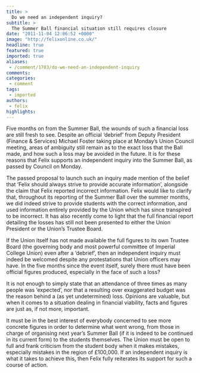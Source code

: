 ```yaml
---
title: >
  Do we need an independent inquiry?
subtitle: >
  The Summer Ball financial situation still requires closure
date: "2011-11-04 12:06:52 +0000"
image: "http://felixonline.co.uk/"
headline: true
featured: true
imported: true
aliases:
 - /comment/1703/do-we-need-an-independent-inquiry
comments:
categories:
 - comment
tags:
 - imported
authors:
 - felix
highlights:
---
```


Five months on from the Summer Ball, the wounds of such a financial loss are still fresh to see. Despite an official ‘debrief’ from Deputy President (Finance & Services) Michael Foster taking place at Monday’s Union Council meeting, areas of ambiguity still remain as to the exact loss that the Ball made, and how such a loss may be avoided in the future. It is for these reasons that Felix supports an independent inquiry into the Summer Ball, as passed by Council on Monday.

The passed proposal to launch such an inquiry made mention of the belief that ‘Felix should always strive to provide accurate information’, alongside the claim that Felix reported incorrect information. Felix would like to clarify that, throughout its reporting of the Summer Ball over the summer months, we did indeed strive to provide students with the correct information, and used information entirely provided by the Union which has since transpired to be incorrect. It has also recently come to light that the full financial report detailing the losses has still not been presented to either the Union President or the Union’s Trustee Board.

If the Union itself has not made available the full figures to its own Trustee Board (the governing body and most powerful committee of Imperial College Union) even after a ‘debrief’, then an independent inquiry must indeed be welcomed despite any protestations that Union officers may have. In the five months since the event itself, surely there must have been official figures produced, especially in the face of such a loss?

It is not enough to simply state that an attendance of three times as many people was ‘expected’, nor that a resulting over exaggerated budget was the reason behind a (as yet undetermined) loss. Opinions are valuable, but when it comes to a situation dealing in financial viability, facts and figures are just as, if not more, important.

It must be in the best interest of everybody concerned to see more concrete figures in order to determine what went wrong, from those in charge of organising next year’s Summer Ball (if it is indeed to be continued in its current form) to the students themselves. The Union must be open to full and frank criticism from the student body when it makes mistakes, especially mistakes in the region of £100,000. If an independent inquiry is what it takes to achieve this, then Felix fully reiterates its support for such a course of action.

